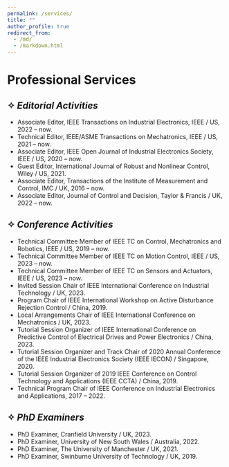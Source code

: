 ```yaml
---
permalink: /services/
title: ""
author_profile: true
redirect_from: 
  - /md/
  - /markdown.html
---
```


# Professional Services

## ✧ *Editorial Activities*


  - Associate Editor, IEEE Transactions on Industrial Electronics, IEEE / US, 2022 – now.
  - Technical Editor, IEEE/ASME Transactions on Mechatronics, IEEE / US, 2021 – now.
  - Associate Editor, IEEE Open Journal of Industrial Electronics Society, IEEE / US, 2020 – now.
  - Guest Editor, International Journal of Robust and Nonlinear Control, Wiley / US, 2021.
  - Associate Editor, Transactions of the Institute of Measurement and Control, IMC / UK, 2016 – now.
  - Associate Editor, Journal of Control and Decision, Taylor & Francis / UK, 2022 – now.

## ✧ *Conference Activities*

  - Technical Committee Member of IEEE TC on Control, Mechatronics and Robotics, IEEE / US, 2019 – now.
  - Technical Committee Member of IEEE TC on Motion Control, IEEE / US, 2023 – now.
  - Technical Committee Member of IEEE TC on Sensors and Actuators, IEEE / US, 2023 – now. 
  - Invited Session Chair of IEEE International Conference on Industrial Technology / UK, 2023.  
  - Program Chair of IEEE International Workshop on Active Disturbance Rejection Control / China, 2019.  
  - Local Arrangements Chair of IEEE International Conference on Mechatronics / UK, 2023.
  - Tutorial Session Organizer of IEEE International Conference on Predictive Control of Electrical Drives and Power Electronics / China, 2023.
  - Tutorial Session Organizer and Track Chair of 2020 Annual Conference of the IEEE Industrial Electronics Society (IEEE IECON) / Singapore, 2020.
  - Tutorial Session Organizer of 2019 IEEE Conference on Control Technology and Applications (IEEE CCTA) / China, 2019.
  - Technical Program Chair of IEEE Conference on Industrial Electronics and Applications, 2017 – 2022.

## ✧ *PhD Examiners*

  - PhD Examiner, Cranfield University / UK, 2023.
  - PhD Examiner, University of New South Wales / Australia, 2022.
  - PhD Examiner, The University of Manchester / UK, 2021.
  - PhD Examiner, Swinburne University of Technology / UK, 2019.


